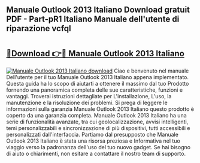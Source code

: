 ## Manuale Outlook 2013 Italiano Download gratuit PDF - Part-pR1 Italiano Manuale dell'utente di riparazione vcfql

# <h2><a href="http://dfg6kj.blite.top/?on=Manuale+Outlook+2013+Italiano">🔗Download 👉🔴 Manuale Outlook 2013 Italiano</a></h2>

[![Manuale Outlook 2013 Italiano download](https://i.imgur.com/lujVjoI.png)](http://dfg6kj.blite.top/?on=Manuale+Outlook+2013+Italiano)
Ciao e benvenuto nel manuale Dell'utente per il tuo Manuale Outlook 2013 Italiano appena implementato. Questa guida ha lo scopo di aiutarti a ottenere il massimo dal tuo Prodotto fornendo una panoramica completa delle sue caratteristiche, funzioni e vantaggi. Troverai istruzioni dettagliate per L'installazione, L'uso, la manutenzione e la risoluzione dei problemi. Si prega di leggere le informazioni sulla garanzia Manuale Outlook 2013 Italiano questo prodotto è coperto da una garanzia completa. Manuale Outlook 2013 Italiano ha una serie di funzionalità avanzate, tra cui geolocalizzazione, avvisi intelligenti, temi personalizzabili e sincronizzazione di più dispositivi, tutti accessibili e personalizzati dall'interfaccia. Partiamo dal presupposto che Manuale Outlook 2013 Italiano è stata una risorsa preziosa e Informativa nel tuo viaggio verso la padronanza dell'uso del tuo nuovo gadget. Se hai bisogno di aiuto o chiarimenti, non esitare a contattare il nostro team di supporto.
